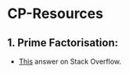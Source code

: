 # CP-Resources

## 1. Prime Factorisation:  ##
- [This](https://stackoverflow.com/a/50278321/10400627) answer on Stack Overflow.
